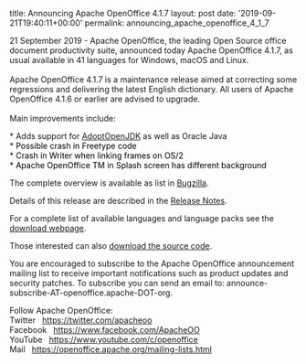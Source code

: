title: Announcing Apache OpenOffice 4.1.7
layout: post
date: '2019-09-21T19:40:11+00:00'
permalink: announcing_apache_openoffice_4_1_7

<p>21 September 2019 - Apache OpenOffice, the leading Open Source office 
document productivity suite, announced today Apache OpenOffice 4.1.7, as
 usual available in 41 languages for Windows, macOS and Linux.<br /><br />Apache
 OpenOffice 4.1.7 is a maintenance release aimed at correcting some 
regressions and delivering the latest English dictionary. All users of 
Apache OpenOffice 4.1.6 or earlier are advised to upgrade.<br /><br />Main improvements include:</p> 
  <p>* Adds support for <a href="https://adoptopenjdk.net/releases.html" class="external-link" rel="nofollow">AdoptOpenJDK</a> as well as Oracle Java<br />* <span style="color: #000000;">Possible crash in Freetype code</span><br />* <span style="color: #000000;">Crash in Writer when linking frames on OS/2</span><br />* <span style="color: #000000;">Apache OpenOffice TM in Splash screen has different background</span></p>
  <p> </p>The complete overview is available as list in <a title="Bugzilla" target="_blank" href="https://bz.apache.org/ooo/buglist.cgi?list_id=233429&amp;query_format=advanced&amp;resolution=FIXED&amp;resolution=FIXED_WITHOUT_CODE&amp;target_milestone=4.1.7">Bugzilla</a>.<br /> 
  <p>Details of this release are described in the <a target="_blank" title="Release Notes" href="https://cwiki.apache.org/confluence/display/OOOUSERS/AOO+4.1.7+Release+Notes">Release Notes</a>. <br /></p> 
  <p>For a complete list of available languages and language packs see the <a title="Apache OpenOffice - Official download" target="_blank" href="https://www.openoffice.org/download/">download webpage</a>.</p> 
  <p>Those interested can also <a title="Apache OpenOffice - Source code" target="_blank" href="https://openoffice.apache.org/downloads.html">download the source code</a>.</p> 
  <p>You
 are encouraged to subscribe to the Apache OpenOffice announcement 
mailing list to receive important notifications such as product updates 
and security patches. To subscribe you can send an email to: announce-subscribe-AT-openoffice.apache-DOT-org.</p> 
   
  Follow Apache OpenOffice:<br />Twitter&nbsp;&nbsp; <a href="https://twitter.com/apacheoo" title="Apache OpenOffice @Twitter">https://twitter.com/apacheoo</a><br />Facebook&nbsp;&nbsp; <a href="https://www.facebook.com/ApacheOO" title="Apache OpenOffice @ Facebook">https://www.facebook.com/ApacheOO</a><br />YouTube&nbsp;&nbsp; <a href="https://www.youtube.com/c/openoffice" title="Apache OpenOffice @ YouTube">https://www.youtube.com/c/openoffice</a><br />Mail&nbsp;&nbsp; <a title="Mail" href="https://openoffice.apache.org/mailing-lists.html">https://openoffice.apache.org/mailing-lists.html</a>
